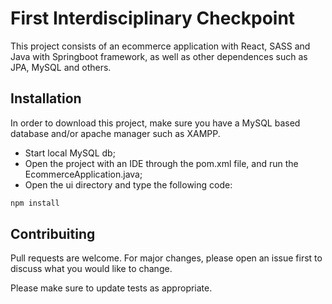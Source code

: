 # First Interdisciplinary Checkpoint

This project consists of an ecommerce application with React, SASS and Java with Springboot framework, as well as other dependences such as JPA, MySQL and others.

## Installation

In order to download this project, make sure you have a MySQL based database and/or apache manager such as XAMPP.

 - Start local MySQL db; 
 - Open the project with an IDE through the pom.xml file, and run the EcommerceApplication.java;
 - Open the ui directory and type the following code:

```bash
npm install
```

## Contribuiting

Pull requests are welcome. For major changes, please open an issue first to discuss what you would like to change.

Please make sure to update tests as appropriate.

